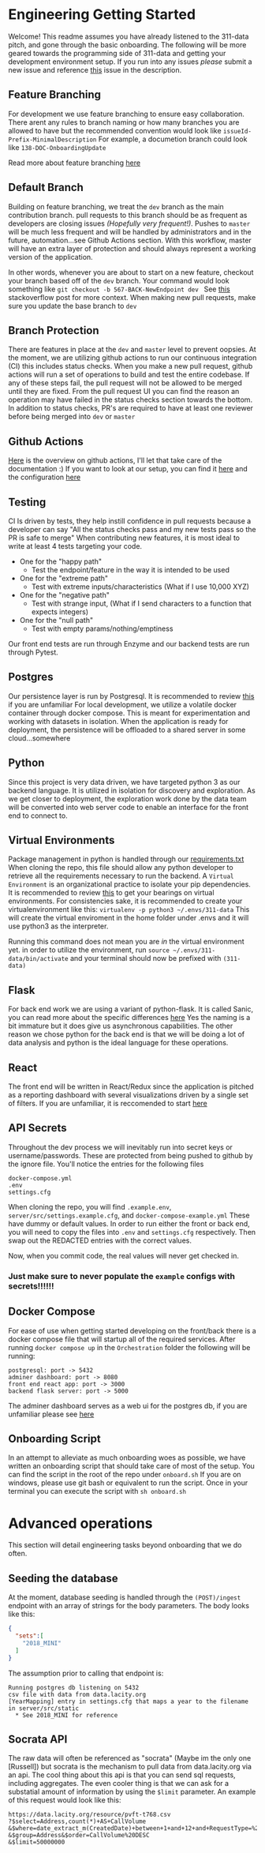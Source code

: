 # Engineering Getting Started
Welcome! This readme assumes you have already listened to the 311-data pitch, and gone through the basic onboarding. The following will be more geared towards the programming side of 311-data and getting your development environment setup. If you run into any issues _please_ submit a new issue and reference [this]([https://github.com/hackforla/311-data/issues/138](https://github.com/hackforla/311-data/issues/138)) issue in the description.

## Feature Branching
For development we use feature branching to ensure easy collaboration. There arent any rules to branch naming or how many branches you are allowed to have but the recommended convention would look like `issueId-Prefix-MinimalDescription`
For example, a documetion branch could look like `138-DOC-OnboardingUpdate`

Read more about feature branching [here]([https://www.atlassian.com/git/tutorials/comparing-workflows/feature-branch-workflow](https://www.atlassian.com/git/tutorials/comparing-workflows/feature-branch-workflow))

## Default Branch
Building on feature branching, we treat the `dev` branch as the main contribution branch. pull requests to this branch should be as frequent as developers are closing issues *(Hopefully very frequent!)*. Pushes to `master` will be much less frequent and will be handled by administrators and in the future, automation...see Github Actions section. With this workflow, master will have an extra layer of protection and should always represent a working version of the application.

In other words, whenever you are about to start on a new feature, checkout your branch based off of the `dev` branch. Your command would look something like ```git checkout -b 567-BACK-NewEndpoint dev ``` See [this]([https://stackoverflow.com/questions/4470523/create-a-branch-in-git-from-another-branch](https://stackoverflow.com/questions/4470523/create-a-branch-in-git-from-another-branch)) stackoverflow post for more context.
When making new pull requests, make sure you update the base branch to `dev`

## Branch Protection
There are features in place at the `dev` and `master` level to prevent oopsies. At the moment, we are utilizing github actions to run our continuous integration (CI) this includes status checks. When you make a new pull request, github actions will run a set of operations to build and test the entire codebase. If any of these steps fail, the pull request will not be allowed to be merged until they are fixed. From the pull request UI you can find the reason an operation may have failed in the status checks section towards the bottom.
In addition to status checks, PR's are required to have at least one reviewer before being merged into `dev` or `master`

## Github Actions
[Here]([https://github.com/features/actions](https://github.com/features/actions)) is the overview on github actions, I'll let that take care of the documentation :)
If you want to look at our setup, you can find it [here]([https://github.com/hackforla/311-data/actions](https://github.com/hackforla/311-data/actions)) and the configuration [here]([https://github.com/hackforla/311-data/tree/master/.github/workflows](https://github.com/hackforla/311-data/tree/master/.github/workflows))

## Testing
CI Is driven by tests, they help instill confidence in pull requests because a developer can say "All the status checks pass and my new tests pass so the PR is safe to merge" When contributing new features, it is most ideal to write at least 4 tests targeting your code.
  - One for the "happy path"
    - Test the endpoint/feature in the way it is intended to be used
  - One for the "extreme path"
    - Test with extreme inputs/characteristics (What if I use 10,000 XYZ)
  - One for the "negative path"
    - Test with strange input, (What if I send characters to a function that expects integers)
  - One for the "null path"
    - Test with empty params/nothing/emptiness

Our front end tests are run through Enzyme and our backend tests are run through Pytest.

## Postgres
Our persistence layer is run by Postgresql. It is recommended to review [this]([https://www.tutorialspoint.com/postgresql/postgresql_overview.htm](https://www.tutorialspoint.com/postgresql/postgresql_overview.htm)) if you are unfamiliar
For local development, we utilize a volatile docker container through docker compose. This is meant for experimentation and working with datasets in isolation. When the application is ready for deployment, the persistence will be offloaded to a shared server in some cloud...somewhere

## Python
Since this project is very data driven, we have targeted python 3 as our backend language. It is utilized in isolation for discovery and exploration. As we get closer to deployment, the exploration work done by the data team will be converted into web server code to enable an interface for the front end to connect to.

## Virtual Environments
Package management in python is handled through our [requirements.txt]([https://github.com/hackforla/311-data/blob/master/server/requirements.txt](https://github.com/hackforla/311-data/blob/master/server/requirements.txt)) When cloning the repo, this file should allow any python developer to retrieve all the requirements necessary to run the backend. A `Virtual Environment` is an organizational practice to isolate your pip dependencies.
It is recommended to review [this]([https://www.geeksforgeeks.org/python-virtual-environment/](https://www.geeksforgeeks.org/python-virtual-environment/)) to get your bearings on virtual environments.
For consistencies sake, it is recommended to create your virtualenvironment like this: ```virtualenv -p python3 ~/.envs/311-data```
This will create the virtual enviroment in the home folder under .envs and it will use python3 as the interpreter.

Running this command does not mean you are _in_ the virtual environment yet. in order to utilize the environment, run ```source ~/.envs/311-data/bin/activate``` and your terminal should now be prefixed with `(311-data)`


## Flask
For back end work we are using a variant of python-flask. It is called Sanic, you can read more about the specific differences [here](https://www.fullstackpython.com/sanic.html) Yes the naming is a bit immature but it does give us asynchronous capabilities. The other reason we chose python for the back end is that we will be doing a lot of data analysis and python is the ideal language for these operations.

## React
The front end will be written in React/Redux since the application is pitched as a reporting dashboard with several visualizations driven by a single set of filters. If you are unfamiliar, it is reccomended to start [here](https://hackernoon.com/getting-started-with-react-redux-1baae4dcb99b)

## API Secrets
Throughout the dev process we will inevitably run into secret keys or username/passwords. These are protected from being pushed to github by the ignore file. You'll notice the entries for the following files
```
docker-compose.yml
.env
settings.cfg
```
When cloning the repo, you will find `.example.env`, `server/src/settings.example.cfg`, and `docker-compose-example.yml` These have dummy or default values. In order to run either the front or back end, you will need to copy the files into `.env` and `settings.cfg` respectively. Then swap out the REDACTED entries with the correct values.

Now, when you commit code, the real values will never get checked in.
### Just make sure to never populate the `example` configs with secrets!!!!!!

## Docker Compose
For ease of use when getting started developing on the front/back there is a docker compose file that will startup all of the required services. After running `docker compose up` in the `Orchestration` folder the following will be running:
```
postgresql: port -> 5432
adminer dashboard: port -> 8080
front end react app: port -> 3000
backend flask server: port -> 5000
```
The adminer dashboard serves as a web ui for the postgres db, if you are unfamiliar please see [here](https://documentation.online.net/en/web/web-hosting/sql-management/configure-postgresql-adminer)

## Onboarding Script
In an attempt to alleviate as much onboarding woes as possible, we have written an onboarding script that should take care of most of the setup.
You can find the script in the root of the repo under `onboard.sh`
If you are on windows, please use git bash or equivalent to run the script.
Once in your terminal you can execute the script with `sh onboard.sh`


# Advanced operations
This section will detail engineering tasks beyond onboarding that we do often.

## Seeding the database
At the moment, database seeding is handled through the `(POST)/ingest` endpoint with an array of strings for the body parameters. The body looks like this:
```json
{
  "sets":[
    "2018_MINI"
  ]
}
```
The assumption prior to calling that endpoint is:
```
Running postgres db listening on 5432
csv file with data from data.lacity.org
[YearMapping] entry in settings.cfg that maps a year to the filename in server/src/static
  * See 2018_MINI for reference
```

## Socrata API
The raw data will often be referenced as "socrata" (Maybe im the only one [Russell]) but socrata is the mechanism to pull data from data.lacity.org via an api. The cool thing about this api is that you can send sql requests, including aggregates. The even cooler thing is that we can ask for a substatial amount of information by using the `$limit` parameter.
An example of this request would look like this:
```
https://data.lacity.org/resource/pvft-t768.csv
?$select=Address,count(*)+AS+CallVolume
&$where=date_extract_m(CreatedDate)+between+1+and+12+and+RequestType=%27Bulky%20Items%27+and+NCName=%27ARLETA%20NC%27
&$group=Address&$order=CallVolume%20DESC
&$limit=50000000
```
